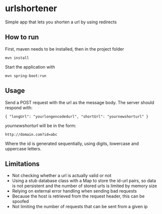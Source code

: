 # urlshortener

Simple app that lets you shorten a url by using redirects

## How to run

First, maven needs to be installed, then in the project folder
```
mvn install
```
Start the application with

```
mvn spring-boot:run
```

## Usage

Send a POST request with the url as the message body. The server should respond with:
```
{ "longUrl": "yourlongencodedurl", "shortUrl": "yournewshorturl" }
```
*yournewshorturl* will be in the form:
```
http://domain.com?id=abc
```
Where the id is generated sequentially, using digits, lowercase and uppercase letters.

## Limitations

* Not checking whether a url is actually valid or not
* Using a stub database class with a Map to store the id-url pairs, so data is not persistent and the number of stored urls is limited by memory size
* Relying on external error handling when sending bad requests
* Because the host is retrieved from the request header, this can be spoofed
* Not limiting the number of requests that can be sent from a given ip
